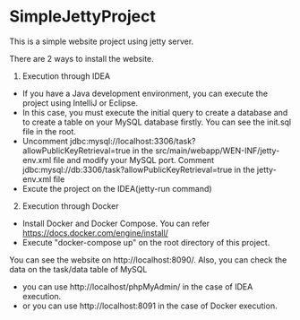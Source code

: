 # SimpleJettyProject

This is a simple website project using jetty server.

There are 2 ways to install the website.
1. Execution through IDEA
  - If you have a Java development environment, you can execute the project using IntelliJ or Eclipse.
  - In this case, you must execute the initial query to create a database and to create a table on your MySQL database firstly. You can see the init.sql file in the root.
  - Uncomment <Set name="Url">jdbc:mysql://localhost:3306/task?allowPublicKeyRetrieval=true</Set> in the src/main/webapp/WEN-INF/jetty-env.xml file and modify your MySQL port. Comment <Set name="Url">jdbc:mysql://db:3306/task?allowPublicKeyRetrieval=true</Set> in the jetty-env.xml file
  - Excute the project on the IDEA(jetty-run command)

2. Execution through Docker
  - Install Docker and Docker Compose. You can refer https://docs.docker.com/engine/install/
  - Execute "docker-compose up" on the root directory of this project.
  
You can see the website on http://localhost:8090/.
Also, you can check the data on the task/data table of MySQL
  - you can use http://localhost/phpMyAdmin/ in the case of IDEA execution.
  - or you can use http://localhost:8091 in the case of Docker execution.
